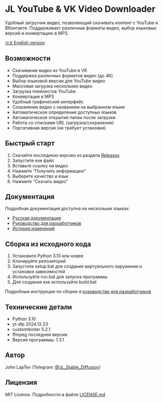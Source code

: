 # JL YouTube & VK Video Downloader

Удобный загрузчик видео, позволяющий скачивать контент с YouTube и ВКонтакте. Поддерживает различные форматы видео, выбор языковых версий и конвертацию в MP3.

[🇬🇧 English version](README.md)

## Возможности

- Скачивание видео из YouTube и VK
- Поддержка различных форматов видео (до 4K)
- Выбор языковой версии для YouTube видео
- Массовая загрузка нескольких видео
- Загрузка плейлистов YouTube
- Конвертация в MP3
- Удобный графический интерфейс
- Сохранение видео с названием на выбранном языке
- Автоматическое определение доступных языков
- Автоматическое открытие папки после загрузки
- Работа со списками URL (загрузка/сохранение)
- Портативная версия (не требует установки)

## Быстрый старт

1. Скачайте последнюю версию из раздела [Releases](ссылка_на_releases)
2. Запустите exe файл
3. Вставьте ссылку на видео
4. Нажмите "Получить информацию"
5. Выберите качество и язык
6. Нажмите "Скачать видео"

## Документация

Подробная документация доступна на нескольких языках:
- [Русская документация](docs/ru/GUIDE.md)
- [Руководство для разработчиков](docs/ru/CONTRIBUTING.md)
- [История изменений](docs/ru/CHANGELOG.md)

## Сборка из исходного кода

1. Установите Python 3.10 или новее
2. Клонируйте репозиторий
3. Запустите setup.bat для создания виртуального окружения и установки зависимостей
4. Используйте run.bat для запуска программы
5. Для создания exe используйте build.bat

Подробные инструкции по сборке в [руководстве для разработчиков](docs/ru/CONTRIBUTING.md)

## Технические детали

- Python 3.10
- yt-dlp 2024.12.23
- customtkinter 5.2.1
- ffmpeg последней версии
- Версия программы: 1.3.1

## Автор

John LapTev (Telegram: [@JL_Stable_Diffusion](https://t.me/JL_Stable_Diffusion))

## Лицензия

MIT License. Подробности в файле [LICENSE.md](LICENSE.md)